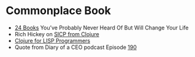 # Commonplace Book

- [24 Books](./01-24-books.md) You’ve Probably Never Heard Of But Will Change Your Life
- Rich Hickey on [SICP from Clojure](./02-clojure-from-sicp.md)
- [Clojure for LISP Programmers](./03-clojure-for-lisp-programmers.md)
- Quote from Diary of a CEO podcast Episode [190](./04-doac-quote.md)
